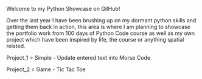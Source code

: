 Welcome to my Python Showcase on GitHub!

Over the last year I have been brushing up on my dormant python skills and getting them back in action, this area is where I am planning 
to showcase the portfolio work from 100 days of Python Code course as well as my own project which have been inspired by life, 
the course or anything spatial related.

Project_1 = Simple - Update entered text into Morse Code

Project_2 = Game - Tic Tac Toe
